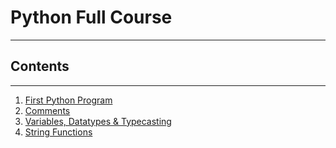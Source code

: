 # Python Full Course
___
## Contents
___
1. [First Python Program](https://github.com/AbhishekYadav2022/Python-Full-Course/blob/main/t1_helloWorld.py)
2. [Comments](t2_CommentsEtc.py)
3. [Variables, Datatypes & Typecasting](t3_Variables_Datatypes_Typecasting.py)
4. [String Functions](t3_Variables_Datatypes_Typecasting.py)
